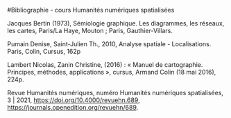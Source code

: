 #Bibliographie - cours Humanités numériques spatialisées

Jacques Bertin (1973), Sémiologie graphique. Les diagrammes, les réseaux, les cartes, Paris/La Haye, Mouton ; Paris, Gauthier-Villars.

Pumain Denise, Saint-Julien Th., 2010, Analyse spatiale - Localisations. Paris, Colin, Cursus, 162p

Lambert Nicolas, Zanin Christine, (2016) : « Manuel de cartographie. Principes, méthodes, applications », cursus, Armand Colin (18 mai 2016), 224p.

Revue Humanités numériques, numéro Humanités numériques spatialisées, 3 | 2021, https://doi.org/10.4000/revuehn.689, https://journals.openedition.org/revuehn/689.
